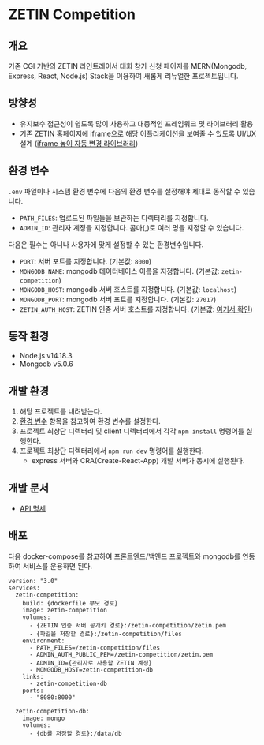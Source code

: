 # ZETIN Competition

## 개요

기존 CGI 기반의 ZETIN 라인트레이서 대회 참가 신청 페이지를 MERN(Mongodb, Express, React, Node.js) Stack을 이용하여 새롭게 리뉴얼한 프로젝트입니다.

## 방향성

- 유지보수 접근성이 쉽도록 많이 사용하고 대중적인 프레임워크 및 라이브러리 활용
- 기존 ZETIN 홈페이지에 iframe으로 해당 어플리케이션을 보여줄 수 있도록 UI/UX 설계 ([iframe 높이 자동 변경 라이브러리](https://github.com/davidjbradshaw/iframe-resizer))

## 환경 변수

`.env` 파일이나 시스템 환경 변수에 다음의 환경 변수를 설정해야 제대로 동작할 수 있습니다.

- `PATH_FILES`: 업로드된 파일들을 보관하는 디렉터리를 지정합니다.
- `ADMIN_ID`: 관리자 계정을 지정합니다. 콤마(,)로 여러 명을 지정할 수 있습니다.

다음은 필수는 아니나 사용자에 맞게 설정할 수 있는 환경변수입니다.

- `PORT`: 서버 포트를 지정합니다. (기본값: `8000`)
- `MONGODB_NAME`: mongodb 데이터베이스 이름을 지정합니다. (기본값: `zetin-competition`)
- `MONGODB_HOST`: mongodb 서버 호스트를 지정합니다. (기본값: `localhost`)
- `MONGODB_PORT`: mongodb 서버 포트를 지정합니다. (기본값: `27017`)
- `ZETIN_AUTH_HOST`: ZETIN 인증 서버 호스트를 지정합니다. (기본값: [여기서 확인](./routes/api/admin.js))

## 동작 환경

- Node.js v14.18.3
- Mongodb v5.0.6

## 개발 환경

1. 해당 프로젝트를 내려받는다.
1. [환경 변수](#환경-변수) 항목을 참고하여 환경 변수를 설정한다.
1. 프로젝트 최상단 디렉터리 및 client 디렉터리에서 각각 `npm install` 명령어를 실행한다.
1. 프로젝트 최상단 디렉터리에서 `npm run dev` 명령어를 실행한다.
   - express 서버와 CRA(Create-React-App) 개발 서버가 동시에 실행된다.

## 개발 문서

- [API 명세](./routes/api/README.md)

## 배포

다음 docker-compose를 참고하여 프론트엔드/백엔드 프로젝트와 mongodb를 연동하여 서비스를 운용하면 된다.

```
version: "3.0"
services:
  zetin-competition:
    build: {dockerfile 부모 경로}
    image: zetin-competition
    volumes:
      - {ZETIN 인증 서버 공개키 경로}:/zetin-competition/zetin.pem
      - {파일을 저장할 경로}:/zetin-competition/files
    environment:
      - PATH_FILES=/zetin-competition/files
      - ADMIN_AUTH_PUBLIC_PEM=/zetin-competition/zetin.pem
      - ADMIN_ID={관리자로 사용할 ZETIN 계정}
      - MONGODB_HOST=zetin-competition-db
    links:
      - zetin-competition-db
    ports:
      - "8080:8000"

  zetin-competition-db:
    image: mongo
    volumes:
      - {db를 저장할 경로}:/data/db

```
